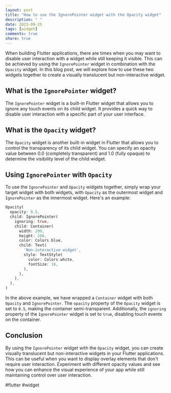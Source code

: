 ```yaml
---
layout: post
title: "How to use the IgnorePointer widget with the Opacity widget"
description: " "
date: 2023-09-25
tags: [widget]
comments: true
share: true
---
```


When building Flutter applications, there are times when you may want to disable user interaction with a widget while still keeping it visible. This can be achieved by using the `IgnorePointer` widget in combination with the `Opacity` widget. In this blog post, we will explore how to use these two widgets together to create a visually translucent but non-interactive widget.

## What is the `IgnorePointer` widget?

The `IgnorePointer` widget is a built-in Flutter widget that allows you to ignore any touch events on its child widget. It provides a quick way to disable user interaction with a specific part of your user interface.

## What is the `Opacity` widget?

The `Opacity` widget is another built-in widget in Flutter that allows you to control the transparency of its child widget. You can specify an opacity value between 0.0 (completely transparent) and 1.0 (fully opaque) to determine the visibility level of the child widget.

## Using `IgnorePointer` with `Opacity`

To use the `IgnorePointer` and `Opacity` widgets together, simply wrap your target widget with both widgets, with `Opacity` as the outermost widget and `IgnorePointer` as the innermost widget. Here's an example:

```dart
Opacity(
  opacity: 0.5,
  child: IgnorePointer(
    ignoring: true,
    child: Container(
      width: 200,
      height: 200,
      color: Colors.blue,
      child: Text(
        'Non-interactive widget',
        style: TextStyle(
          color: Colors.white,
          fontSize: 18,
        ),
      ),
    ),
  ),
)
```

In the above example, we have wrapped a `Container` widget with both `Opacity` and `IgnorePointer`. The `opacity` property of the `Opacity` widget is set to `0.5`, making the container semi-transparent. Additionally, the `ignoring` property of the `IgnorePointer` widget is set to `true`, disabling touch events on the container.

## Conclusion

By using the `IgnorePointer` widget with the `Opacity` widget, you can create visually translucent but non-interactive widgets in your Flutter applications. This can be useful when you want to display overlay elements that don't require user interaction. Experiment with different opacity values and see how you can enhance the visual experience of your app while still maintaining control over user interaction.

#flutter #widget